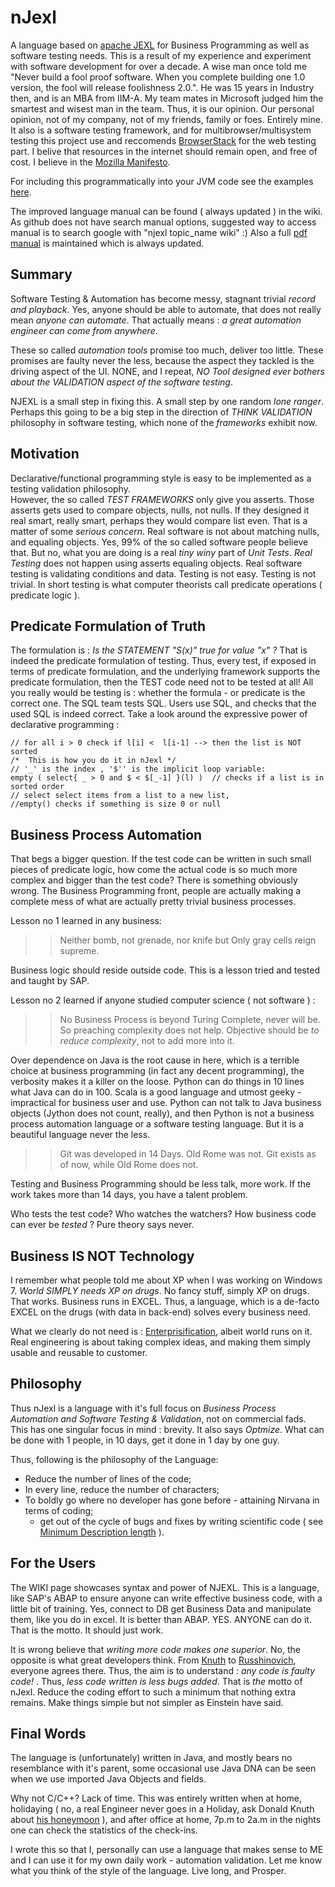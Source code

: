 # nJexl

A  language based on [apache JEXL](http://commons.apache.org/proper/commons-jexl/) for Business Programming as well as software testing needs.
This is a result of my experience and experiment with software development for over a decade.
A wise man once told me  "Never build a fool proof software. When you complete building one 1.0 version, 
the fool will release foolishness 2.0.". He was 15 years in Industry then, and is an MBA from IIM-A.
My team mates in Microsoft judged him the smartest and wisest man in the team. Thus, it is our opinion.
Our personal opinion, not of my company, not of my friends, family or foes. Entirely mine.
It also is a software testing framework, and for multibrowser/multisystem testing
this project use and reccomends [BrowserStack](www.browserstack.com/) for the web testing part.
I belive that resources in the internet should remain open, and free of cost.
I believe in the [Mozilla Manifesto](https://www.mozilla.org/en-US/about/manifesto/).

For including this programmatically into your JVM code see the examples [here](http://commons.apache.org/proper/commons-jexl/reference/examples.html).

The improved language manual can be found ( always updated ) in the wiki. As github does not have search manual options,
suggested way to access manual is to search google with "njexl topic_name wiki" :)
Also a full [pdf manual](https://github.com/nmondal/njexl/blob/master/doc/pdfs/nJexl.pdf) is maintained which is always updated. 

## Summary

Software Testing & Automation has become messy, stagnant  trivial *record and playback*.
Yes, anyone should be able to automate, that does not really mean *anyone can automate*.
That actually means : *a great automation engineer can come from anywhere*. 

These so called *automation tools* promise too much, deliver too little. 
These promises are faulty never the less, because the aspect they tackled is the driving aspect of the UI. 
NONE, and I repeat, *NO Tool designed ever bothers about the VALIDATION aspect of the software testing*.

NJEXL is a small step in fixing this. A small step by one random *lone ranger*.
Perhaps this going to be a big step in the direction of *THINK VALIDATION* philosophy in software testing,
which none of the *frameworks*  exhibit now.

## Motivation

Declarative/functional programming style is easy to be implemented as a testing validation philosophy.  
However, the so called *TEST FRAMEWORKS* only give you asserts. 
Those asserts gets used to compare objects, nulls, not nulls. If they designed it real smart, really smart, perhaps 
they would compare list even. That is a matter of some *serious concern*. 
Real software is not about matching nulls, and equaling objects. Yes, 99% of the so called software people believe that.
But no, what you are doing is a real *tiny winy* part of *Unit Tests*.
*Real Testing* does not happen using asserts equaling objects.
Real software testing is validating conditions and data. Testing is not easy. Testing is not trivial.
In short testing is what computer theorists call predicate operations ( predicate logic ).

## Predicate Formulation of Truth

The formulation is : *Is the STATEMENT "S(x)" true for value "x" ?*
That is indeed the predicate formulation of testing.
Thus, every test, if exposed in terms of predicate formulation, and the underlying framework supports 
the predicate formulation, then the TEST code need not to be tested at all!
All you really would be testing is : whether the formula - or predicate is the correct one.
The SQL team tests SQL. Users use SQL, and checks that the used SQL is indeed correct.
Take a look around the expressive power of declarative programming : 


    // for all i > 0 check if l[i] <  l[i-1] --> then the list is NOT sorted
    /*  This is how you do it in nJexl */
    // '_' is the index , '$'' is the implicit loop variable: 
    empty ( select{ _ > 0 and $ < $[_-1] }(l) )  // checks if a list is in sorted order    
    // select select items from a list to a new list, 
    //empty() checks if something is size 0 or null  


## Business Process Automation

That begs a bigger question. If the test code can be written in such small pieces of predicate logic,
how come the actual code is so much more complex and bigger than the test code? 
There is something obviously wrong. The Business Programming front, people are actually making a complete mess of what are actually pretty trivial business processes. 

Lesson no 1 learned in any business:  

>>  Neither bomb, not grenade, nor knife but Only gray cells reign supreme.

Business logic should reside outside code. This is a lesson tried and tested and taught by SAP.

Lesson no 2 learned if anyone studied computer science ( not software ) :

>> No Business Process is beyond Turing Complete, never will be. So preaching complexity does not help. 
   Objective should be *to reduce complexity*,  not to add more into it.

Over dependence on Java is the root cause in here, which is a terrible choice at business programming (in fact any decent programming),  the verbosity makes it a killer on the loose. Python can do things in 10 lines what Java can do in 100. Scala is a good language and utmost geeky - impractical for business user and use. Python can not talk to Java business objects (Jython does not count, really), 
and then Python is not a business process automation language or a software testing language.
But it is a beautiful language never the less.  

>> Git was developed in 14 Days. Old Rome was not. Git exists as of now, while Old Rome does not.

Testing and Business Programming should be less talk, more work. 
If the work takes more than 14 days, you have a talent problem.

Who tests the test code? Who watches the watchers? 
How business code can ever be *tested* ? Pure theory says never. 

## Business IS NOT Technology

I remember what people told me about XP when I was working on Windows 7. 
*World SIMPLY needs XP on drugs*. No fancy stuff, simply XP on drugs. That works.
Business runs in EXCEL. 
Thus, a language, which is a de-facto EXCEL on the drugs (with data in back-end) solves every business need. 

What we clearly do not need is  : [Enterprisification](http://projects.haykranen.nl/java/), albeit world runs on it.
Real engineering is about taking complex ideas, and making them simply usable and reusable to customer.

## Philosophy

Thus nJexl is a language with it's full focus on *Business Process Automation and Software Testing & Validation*,
not on commercial fads. This has one singular focus in mind : brevity. It also says *Optmize*.
What can be done with 1 people, in 10 days, get it done in 1 day by one guy.

Thus, following is the philosophy of the Language:

* Reduce the number of lines of the code;
* In every line, reduce the number of characters; 
* To boldly go where no developer has gone before - attaining Nirvana in terms of coding;
    - get out of the cycle of bugs and fixes by writing scientific code ( see  [Minimum Description length](http://en.wikipedia.org/wiki/Minimum_description_length) ).


## For the Users

The WIKI page showcases syntax and power of NJEXL. 
This is a language, like SAP's ABAP to ensure anyone can write effective business code, with a little bit of training. 
Yes, connect to DB get Business Data and manipulate them, like you do in excel. It is better than ABAP.
YES. ANYONE can do it. That is the motto. It should just work. 

It is wrong believe that *writing more code makes one superior*. 
No, the opposite is what great developers think. From [Knuth](http://en.wikipedia.org/wiki/Donald_Knuth) 
to [Russhinovich](http://en.wikipedia.org/wiki/Mark_Russinovich), everyone agrees there.
Thus, the aim is to understand : *any code is faulty code!* . 
Thus, *less code written is less bugs added*.
That is *the* motto of nJexl. Reduce the coding effort to such a minimum that nothing extra remains.
Make things simple but not simpler as Einstein have said.


## Final Words 

The language is (unfortunately) written in Java, and mostly bears no resemblance with it's parent, 
some occasional use Java DNA can be seen when we use imported Java Objects and fields. 

Why not C/C++? Lack of time. This was entirely written
when at home, holidaying ( no, a real Engineer never goes in a Holiday, 
ask Donald Knuth about [his honeymoon](http://www-cs-faculty.stanford.edu/~uno/cl.html) ), 
and after office at home, 7p.m to 2a.m in the nights one can check the statistics of the check-ins.

I wrote this so that I, personally can use a language that makes sense to ME 
and I can use it for my own daily work - automation validation. 
Let me know what you think of the style of the language. 
Live long, and Prosper.
